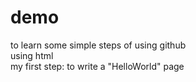 # demo
to learn some simple steps of using github  
using html  
my first step: to write a "HelloWorld" page
